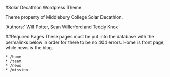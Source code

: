 #Solar Decathlon Wordpress Theme

Theme property of Middlebury College Solar Decathlon. 
 
'Authors:' Will Potter, Sean Willerford and Teddy Knox

##Required Pages
These pages must be put into the database with the permalinks below in order for there to be no 404 errors. Home is front page, while news is the blog.

	* /home
	* /team
	* /news
	* /mission
